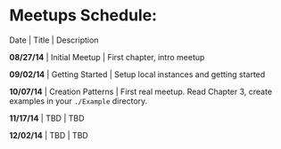 Meetups Schedule:
================

Date | Title | Description

__08/27/14__ | Initial Meetup | First chapter, intro meetup

__09/02/14__ | Getting Started | Setup local instances and getting started

__10/07/14__ | Creation Patterns | First real meetup. Read Chapter 3, create examples in your `./Example` directory.

__11/17/14__ | TBD | TBD

__12/02/14__ | TBD | TBD